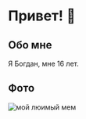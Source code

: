 # Привет! 👋

## Обо мне
Я Богдан, мне 16 лет.

## Фото
![мой люимый мем](https://imgur.com/a/tkErzSB)
